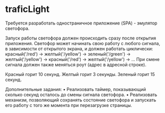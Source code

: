# traficLight
Требуется разработать одностраничное приложение (SPA) - эмулятор светофора.

Запуск работы светофора должен происходить сразу после открытия приложения. Светофор может начинать свою работу с любого сигнала, в зависимости от открытого экрана, и должен работать циклически: красный('/red') -> желтый('/yellow') -> зеленый('/green') -> желтый('/yellow') -> красный('/red') -> желтый('/yellow') -> ... При смене сигнала должен также меняться роут (адрес в адресной строке).

Красный горит 10 секунд. Желтый горит 3 секунды. Зеленый горит 15 секунд.

Дополнительные задания: • Реализовать таймер, показывающий сколько секунд осталось до смены сигнала светофора. • Реализовать механизм, позволяющий сохранять состояние светофора и запускать его работу с того же момента при перезагрузке страницы.
